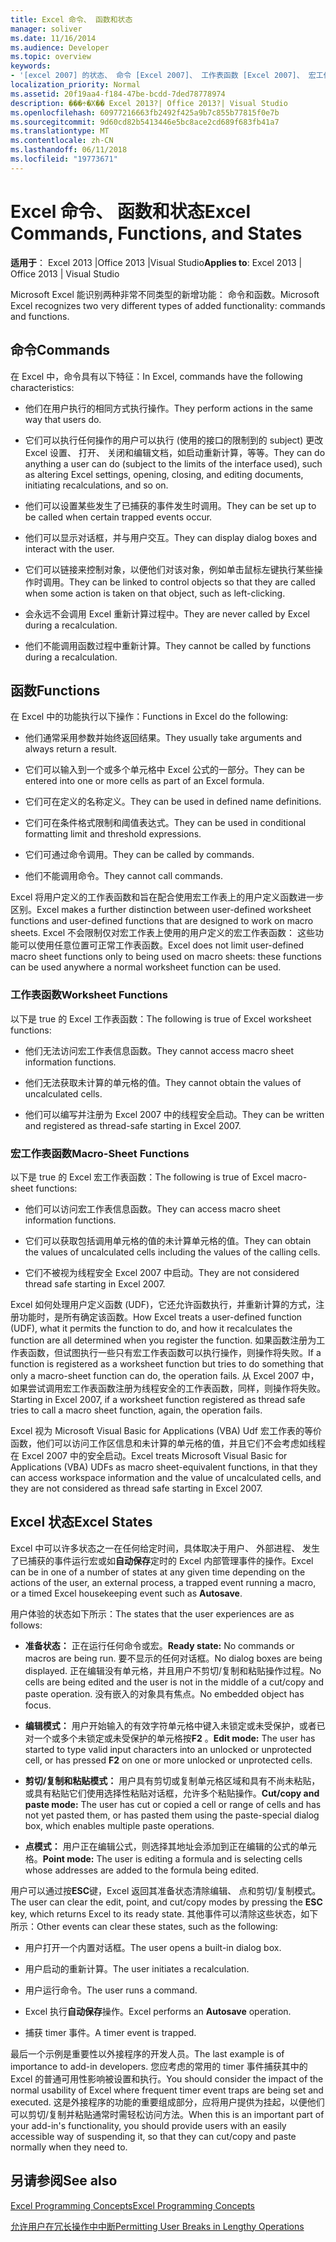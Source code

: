 ```yaml
---
title: Excel 命令、 函数和状态
manager: soliver
ms.date: 11/16/2014
ms.audience: Developer
ms.topic: overview
keywords:
- '[excel 2007] 的状态、 命令 [Excel 2007]、 工作表函数 [Excel 2007]、 宏工作表函数 [Excel 2007]、 Excel 状态'
localization_priority: Normal
ms.assetid: 20f19aa4-f184-47be-bcdd-7ded78778974
description: ���÷�Χ�� Excel 2013?| Office 2013?| Visual Studio
ms.openlocfilehash: 60977216663fb2492f425a9b7c855b77815f0e7b
ms.sourcegitcommit: 9d60cd82b5413446e5bc8ace2cd689f683fb41a7
ms.translationtype: MT
ms.contentlocale: zh-CN
ms.lasthandoff: 06/11/2018
ms.locfileid: "19773671"
---
```

# <a name="excel-commands-functions-and-states"></a><span data-ttu-id="a5579-104">Excel 命令、 函数和状态</span><span class="sxs-lookup"><span data-stu-id="a5579-104">Excel Commands, Functions, and States</span></span>

 <span data-ttu-id="a5579-105">**适用于**： Excel 2013 |Office 2013 |Visual Studio</span><span class="sxs-lookup"><span data-stu-id="a5579-105">**Applies to**: Excel 2013 | Office 2013 | Visual Studio</span></span> 
  
<span data-ttu-id="a5579-106">Microsoft Excel 能识别两种非常不同类型的新增功能： 命令和函数。</span><span class="sxs-lookup"><span data-stu-id="a5579-106">Microsoft Excel recognizes two very different types of added functionality: commands and functions.</span></span>
  
## <a name="commands"></a><span data-ttu-id="a5579-107">命令</span><span class="sxs-lookup"><span data-stu-id="a5579-107">Commands</span></span>

<span data-ttu-id="a5579-108">在 Excel 中，命令具有以下特征：</span><span class="sxs-lookup"><span data-stu-id="a5579-108">In Excel, commands have the following characteristics:</span></span>
  
- <span data-ttu-id="a5579-109">他们在用户执行的相同方式执行操作。</span><span class="sxs-lookup"><span data-stu-id="a5579-109">They perform actions in the same way that users do.</span></span>
    
- <span data-ttu-id="a5579-110">它们可以执行任何操作的用户可以执行 (使用的接口的限制到的 subject) 更改 Excel 设置、 打开、 关闭和编辑文档，如启动重新计算，等等。</span><span class="sxs-lookup"><span data-stu-id="a5579-110">They can do anything a user can do (subject to the limits of the interface used), such as altering Excel settings, opening, closing, and editing documents, initiating recalculations, and so on.</span></span>
    
- <span data-ttu-id="a5579-111">他们可以设置某些发生了已捕获的事件发生时调用。</span><span class="sxs-lookup"><span data-stu-id="a5579-111">They can be set up to be called when certain trapped events occur.</span></span>
    
- <span data-ttu-id="a5579-112">他们可以显示对话框，并与用户交互。</span><span class="sxs-lookup"><span data-stu-id="a5579-112">They can display dialog boxes and interact with the user.</span></span>
    
- <span data-ttu-id="a5579-113">它们可以链接来控制对象，以便他们对该对象，例如单击鼠标左键执行某些操作时调用。</span><span class="sxs-lookup"><span data-stu-id="a5579-113">They can be linked to control objects so that they are called when some action is taken on that object, such as left-clicking.</span></span>
    
- <span data-ttu-id="a5579-114">会永远不会调用 Excel 重新计算过程中。</span><span class="sxs-lookup"><span data-stu-id="a5579-114">They are never called by Excel during a recalculation.</span></span>
    
- <span data-ttu-id="a5579-115">他们不能调用函数过程中重新计算。</span><span class="sxs-lookup"><span data-stu-id="a5579-115">They cannot be called by functions during a recalculation.</span></span>
    
## <a name="functions"></a><span data-ttu-id="a5579-116">函数</span><span class="sxs-lookup"><span data-stu-id="a5579-116">Functions</span></span>

<span data-ttu-id="a5579-117">在 Excel 中的功能执行以下操作：</span><span class="sxs-lookup"><span data-stu-id="a5579-117">Functions in Excel do the following:</span></span>
  
- <span data-ttu-id="a5579-118">他们通常采用参数并始终返回结果。</span><span class="sxs-lookup"><span data-stu-id="a5579-118">They usually take arguments and always return a result.</span></span>
    
- <span data-ttu-id="a5579-119">它们可以输入到一个或多个单元格中 Excel 公式的一部分。</span><span class="sxs-lookup"><span data-stu-id="a5579-119">They can be entered into one or more cells as part of an Excel formula.</span></span>
    
- <span data-ttu-id="a5579-120">它们可在定义的名称定义。</span><span class="sxs-lookup"><span data-stu-id="a5579-120">They can be used in defined name definitions.</span></span>
    
- <span data-ttu-id="a5579-121">它们可在条件格式限制和阈值表达式。</span><span class="sxs-lookup"><span data-stu-id="a5579-121">They can be used in conditional formatting limit and threshold expressions.</span></span>
    
- <span data-ttu-id="a5579-122">它们可通过命令调用。</span><span class="sxs-lookup"><span data-stu-id="a5579-122">They can be called by commands.</span></span>
    
- <span data-ttu-id="a5579-123">他们不能调用命令。</span><span class="sxs-lookup"><span data-stu-id="a5579-123">They cannot call commands.</span></span>
    
<span data-ttu-id="a5579-124">Excel 将用户定义的工作表函数和旨在配合使用宏工作表上的用户定义函数进一步区别。</span><span class="sxs-lookup"><span data-stu-id="a5579-124">Excel makes a further distinction between user-defined worksheet functions and user-defined functions that are designed to work on macro sheets.</span></span> <span data-ttu-id="a5579-125">Excel 不会限制仅对宏工作表上使用的用户定义的宏工作表函数： 这些功能可以使用任意位置可正常工作表函数。</span><span class="sxs-lookup"><span data-stu-id="a5579-125">Excel does not limit user-defined macro sheet functions only to being used on macro sheets: these functions can be used anywhere a normal worksheet function can be used.</span></span>
  
### <a name="worksheet-functions"></a><span data-ttu-id="a5579-126">工作表函数</span><span class="sxs-lookup"><span data-stu-id="a5579-126">Worksheet Functions</span></span>

<span data-ttu-id="a5579-127">以下是 true 的 Excel 工作表函数：</span><span class="sxs-lookup"><span data-stu-id="a5579-127">The following is true of Excel worksheet functions:</span></span>
  
- <span data-ttu-id="a5579-128">他们无法访问宏工作表信息函数。</span><span class="sxs-lookup"><span data-stu-id="a5579-128">They cannot access macro sheet information functions.</span></span>
    
- <span data-ttu-id="a5579-129">他们无法获取未计算的单元格的值。</span><span class="sxs-lookup"><span data-stu-id="a5579-129">They cannot obtain the values of uncalculated cells.</span></span>
    
- <span data-ttu-id="a5579-130">他们可以编写并注册为 Excel 2007 中的线程安全启动。</span><span class="sxs-lookup"><span data-stu-id="a5579-130">They can be written and registered as thread-safe starting in Excel 2007.</span></span>
    
### <a name="macro-sheet-functions"></a><span data-ttu-id="a5579-131">宏工作表函数</span><span class="sxs-lookup"><span data-stu-id="a5579-131">Macro-Sheet Functions</span></span>

<span data-ttu-id="a5579-132">以下是 true 的 Excel 宏工作表函数：</span><span class="sxs-lookup"><span data-stu-id="a5579-132">The following is true of Excel macro-sheet functions:</span></span>
  
- <span data-ttu-id="a5579-133">他们可以访问宏工作表信息函数。</span><span class="sxs-lookup"><span data-stu-id="a5579-133">They can access macro sheet information functions.</span></span>
    
- <span data-ttu-id="a5579-134">它们可以获取包括调用单元格的值的未计算单元格的值。</span><span class="sxs-lookup"><span data-stu-id="a5579-134">They can obtain the values of uncalculated cells including the values of the calling cells.</span></span>
    
- <span data-ttu-id="a5579-135">它们不被视为线程安全 Excel 2007 中启动。</span><span class="sxs-lookup"><span data-stu-id="a5579-135">They are not considered thread safe starting in Excel 2007.</span></span>
    
<span data-ttu-id="a5579-136">Excel 如何处理用户定义函数 (UDF)，它还允许函数执行，并重新计算的方式，注册功能时，是所有确定该函数。</span><span class="sxs-lookup"><span data-stu-id="a5579-136">How Excel treats a user-defined function (UDF), what it permits the function to do, and how it recalculates the function are all determined when you register the function.</span></span> <span data-ttu-id="a5579-137">如果函数注册为工作表函数，但试图执行一些只有宏工作表函数可以执行操作，则操作将失败。</span><span class="sxs-lookup"><span data-stu-id="a5579-137">If a function is registered as a worksheet function but tries to do something that only a macro-sheet function can do, the operation fails.</span></span> <span data-ttu-id="a5579-138">从 Excel 2007 中，如果尝试调用宏工作表函数注册为线程安全的工作表函数，同样，则操作将失败。</span><span class="sxs-lookup"><span data-stu-id="a5579-138">Starting in Excel 2007, if a worksheet function registered as thread safe tries to call a macro sheet function, again, the operation fails.</span></span>
  
<span data-ttu-id="a5579-139">Excel 视为 Microsoft Visual Basic for Applications (VBA) Udf 宏工作表的等价函数，他们可以访问工作区信息和未计算的单元格的值，并且它们不会考虑如线程在 Excel 2007 中的安全启动。</span><span class="sxs-lookup"><span data-stu-id="a5579-139">Excel treats Microsoft Visual Basic for Applications (VBA) UDFs as macro sheet-equivalent functions, in that they can access workspace information and the value of uncalculated cells, and they are not considered as thread safe starting in Excel 2007.</span></span>
  
## <a name="excel-states"></a><span data-ttu-id="a5579-140">Excel 状态</span><span class="sxs-lookup"><span data-stu-id="a5579-140">Excel States</span></span>

<span data-ttu-id="a5579-141">Excel 中可以许多状态之一在任何给定时间，具体取决于用户、 外部进程、 发生了已捕获的事件运行宏或如**自动保存**定时的 Excel 内部管理事件的操作。</span><span class="sxs-lookup"><span data-stu-id="a5579-141">Excel can be in one of a number of states at any given time depending on the actions of the user, an external process, a trapped event running a macro, or a timed Excel housekeeping event such as **Autosave**.</span></span>
  
<span data-ttu-id="a5579-142">用户体验的状态如下所示：</span><span class="sxs-lookup"><span data-stu-id="a5579-142">The states that the user experiences are as follows:</span></span>
  
- <span data-ttu-id="a5579-143">**准备状态：** 正在运行任何命令或宏。</span><span class="sxs-lookup"><span data-stu-id="a5579-143">**Ready state:** No commands or macros are being run.</span></span> <span data-ttu-id="a5579-144">要不显示的任何对话框。</span><span class="sxs-lookup"><span data-stu-id="a5579-144">No dialog boxes are being displayed.</span></span> <span data-ttu-id="a5579-145">正在编辑没有单元格，并且用户不剪切/复制和粘贴操作过程。</span><span class="sxs-lookup"><span data-stu-id="a5579-145">No cells are being edited and the user is not in the middle of a cut/copy and paste operation.</span></span> <span data-ttu-id="a5579-146">没有嵌入的对象具有焦点。</span><span class="sxs-lookup"><span data-stu-id="a5579-146">No embedded object has focus.</span></span> 
    
- <span data-ttu-id="a5579-147">**编辑模式：** 用户开始输入的有效字符单元格中键入未锁定或未受保护，或者已对一个或多个未锁定或未受保护的单元格按**F2** 。</span><span class="sxs-lookup"><span data-stu-id="a5579-147">**Edit mode:** The user has started to type valid input characters into an unlocked or unprotected cell, or has pressed **F2** on one or more unlocked or unprotected cells.</span></span> 
    
- <span data-ttu-id="a5579-148">**剪切/复制和粘贴模式：** 用户具有剪切或复制单元格区域和具有不尚未粘贴，或具有粘贴它们使用选择性粘贴对话框，允许多个粘贴操作。</span><span class="sxs-lookup"><span data-stu-id="a5579-148">**Cut/copy and paste mode:** The user has cut or copied a cell or range of cells and has not yet pasted them, or has pasted them using the paste-special dialog box, which enables multiple paste operations.</span></span> 
    
- <span data-ttu-id="a5579-149">**点模式：** 用户正在编辑公式，则选择其地址会添加到正在编辑的公式的单元格。</span><span class="sxs-lookup"><span data-stu-id="a5579-149">**Point mode:** The user is editing a formula and is selecting cells whose addresses are added to the formula being edited.</span></span> 
    
<span data-ttu-id="a5579-150">用户可以通过按**ESC**键，Excel 返回其准备状态清除编辑、 点和剪切/复制模式。</span><span class="sxs-lookup"><span data-stu-id="a5579-150">The user can clear the edit, point, and cut/copy modes by pressing the **ESC** key, which returns Excel to its ready state.</span></span> <span data-ttu-id="a5579-151">其他事件可以清除这些状态，如下所示：</span><span class="sxs-lookup"><span data-stu-id="a5579-151">Other events can clear these states, such as the following:</span></span> 
  
- <span data-ttu-id="a5579-152">用户打开一个内置对话框。</span><span class="sxs-lookup"><span data-stu-id="a5579-152">The user opens a built-in dialog box.</span></span>
    
- <span data-ttu-id="a5579-153">用户启动的重新计算。</span><span class="sxs-lookup"><span data-stu-id="a5579-153">The user initiates a recalculation.</span></span>
    
- <span data-ttu-id="a5579-154">用户运行命令。</span><span class="sxs-lookup"><span data-stu-id="a5579-154">The user runs a command.</span></span>
    
- <span data-ttu-id="a5579-155">Excel 执行**自动保存**操作。</span><span class="sxs-lookup"><span data-stu-id="a5579-155">Excel performs an **Autosave** operation.</span></span> 
    
- <span data-ttu-id="a5579-156">捕获 timer 事件。</span><span class="sxs-lookup"><span data-stu-id="a5579-156">A timer event is trapped.</span></span>
    
<span data-ttu-id="a5579-157">最后一个示例是重要性以外接程序的开发人员。</span><span class="sxs-lookup"><span data-stu-id="a5579-157">The last example is of importance to add-in developers.</span></span> <span data-ttu-id="a5579-158">您应考虑的常用的 timer 事件捕获其中的 Excel 的普通可用性影响被设置和执行。</span><span class="sxs-lookup"><span data-stu-id="a5579-158">You should consider the impact of the normal usability of Excel where frequent timer event traps are being set and executed.</span></span> <span data-ttu-id="a5579-159">这是外接程序的功能的重要组成部分，应将用户提供为挂起，以便他们可以剪切/复制并粘贴通常时需轻松访问方法。</span><span class="sxs-lookup"><span data-stu-id="a5579-159">When this is an important part of your add-in's functionality, you should provide users with an easily accessible way of suspending it, so that they can cut/copy and paste normally when they need to.</span></span>
  
## <a name="see-also"></a><span data-ttu-id="a5579-160">另请参阅</span><span class="sxs-lookup"><span data-stu-id="a5579-160">See also</span></span>



[<span data-ttu-id="a5579-161">Excel Programming Concepts</span><span class="sxs-lookup"><span data-stu-id="a5579-161">Excel Programming Concepts</span></span>](excel-programming-concepts.md)
  
[<span data-ttu-id="a5579-162">允许用户在冗长操作中中断</span><span class="sxs-lookup"><span data-stu-id="a5579-162">Permitting User Breaks in Lengthy Operations</span></span>](permitting-user-breaks-in-lengthy-operations.md)

